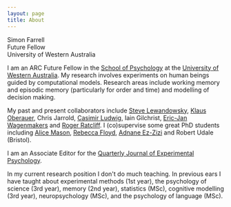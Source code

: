 ```yaml
---
layout: page
title: About
---
```


<p class="message">
  Simon Farrell <br>
  Future Fellow <br>
  University of Western Australia
</p>

I am an ARC Future Fellow in the [School of  Psychology](http://www.psychology.uwa.edu.au) at the [University of Western Australia](http://www.uwa.edu.au). My research involves experiments on human beings guided by computational models. Research areas include working memory and episodic memory (particularly for order and time) and modelling of decision making.

My past and present collaborators include [Steve Lewandowsky](http://www.cogsciwa.com), [Klaus Oberauer](http://www.psychologie.uzh.ch/fachrichtungen/allgpsy/Team/Oberauer_en.html), Chris Jarrold, [Casimir Ludwig](http://casimir.psy.bris.ac.uk/), Iain Gilchrist, [Eric-Jan Wagenmakers](http://www.ejwagenmakers.com/) and [Roger Ratcliff](http://star.psy.ohio-state.edu/coglab/). I (co)supervise some great PhD students including [Alice Mason](http://www.bris.ac.uk/expsych/people/alice-mason/overview.html), [Rebecca Floyd](http://www.bristol.ac.uk/expsych/people/rebecca-a-floyd/index.html), [Adnane Ez-Zizi](http://www.bristol.ac.uk/expsych/people/adnane-ez-zizi/index.html) and Robert Udale (Bristol).

I am an Associate Editor for the [Quarterly Journal of Experimental Psychology](http://www.tandf.co.uk/journals/pp/02724995.html).

In my current research position I don't do much teaching. In previous ears I have taught about experimental methods (1st year), the psychology of science (3rd year), memory (2nd year), statistics (MSc), cognitive modelling (3rd year), neuropsychology (MSc), and the psychology of language (MSc).